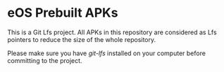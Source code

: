 # eOS Prebuilt APKs

This is a Git Lfs project. All APKs in this repository are considered as Lfs pointers
to reduce the size of the whole repository.

Please make sure you have *git-lfs* installed on your computer before committing to the project.

